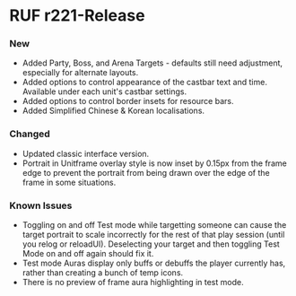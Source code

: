 # RUF r221-Release
### New
* Added Party, Boss, and Arena Targets - defaults still need adjustment, especially for alternate layouts.
* Added options to control appearance of the castbar text and time. Available under each unit's castbar settings.
* Added options to control border insets for resource bars.
* Added Simplified Chinese & Korean localisations.

### Changed
* Updated classic interface version.
* Portrait in Unitframe overlay style is now inset by 0.15px from the frame edge to prevent the portrait from being drawn over the edge of the frame in some situations.

### Known Issues
* Toggling on and off Test mode while targetting someone can cause the target portrait to scale incorrectly for the rest of that play session (until you relog or reloadUI). Deselecting your target and then toggling Test Mode on and off again should fix it.
* Test mode Auras display only buffs or debuffs the player currently has, rather than creating a bunch of temp icons.
* There is no preview of frame aura highlighting in test mode.